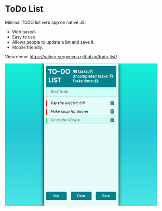 # ToDo List
Minimal TODO list web app on native JS:
+ Web based.
+ Easy to use.
+ Allows people to update a list and save it.
+ Mobile friendly.

View demo: https://valery-sergeevna.github.io/todo-list/

![](images/screen.png)



